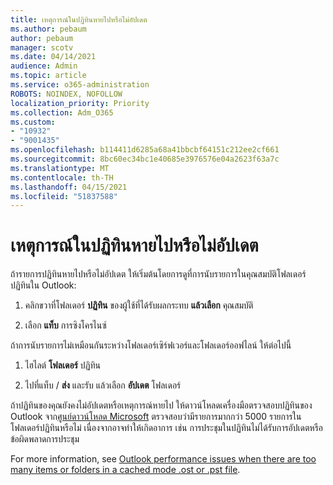 ```yaml
---
title: เหตุการณ์ในปฏิทินหายไปหรือไม่อัปเดต
ms.author: pebaum
author: pebaum
manager: scotv
ms.date: 04/14/2021
audience: Admin
ms.topic: article
ms.service: o365-administration
ROBOTS: NOINDEX, NOFOLLOW
localization_priority: Priority
ms.collection: Adm_O365
ms.custom:
- "10932"
- "9001435"
ms.openlocfilehash: b114411d6285a68a41bbcbf64151c212ee2cf661
ms.sourcegitcommit: 8bc60ec34bc1e40685e3976576e04a2623f63a7c
ms.translationtype: MT
ms.contentlocale: th-TH
ms.lasthandoff: 04/15/2021
ms.locfileid: "51837588"
---
```

# <a name="calendar-events-missing-or-not-updating"></a>เหตุการณ์ในปฏิทินหายไปหรือไม่อัปเดต

ถ้ารายการปฏิทินหายไปหรือไม่อัปเดต ให้เริ่มต้นโดยการดูที่การนับรายการในคุณสมบัติโฟลเดอร์ปฏิทินใน Outlook: 

1. คลิกขวาที่โฟลเดอร์ **ปฏิทิน** ของผู้ใช้ที่ได้รับผลกระทบ **แล้วเลือก** คุณสมบัติ

1. เลือก **แท็บ** การซิงโครไนซ์

ถ้าการนับรายการไม่เหมือนกันระหว่างโฟลเดอร์เซิร์ฟเวอร์และโฟลเดอร์ออฟไลน์ ให้ต่อไปนี้

1.  ไฮไลต์ **โฟลเดอร์** ปฏิทิน

1.  ไปที่แท็บ / **ส่ง** และรับ แล้วเลือก **อัปเดต** โฟลเดอร์

ถ้าปฏิทินของคุณยังคงไม่อัปเดตหรือเหตุการณ์หายไป ให้ดาวน์โหลดเครื่องมือตรวจสอบปฏิทินของ Outlook จาก[ศูนย์ดาวน์โหลด Microsoft](https://www.microsoft.com/download/details.aspx?id=28786) ตรวจสอบว่ามีรายการมากกว่า 5000 รายการในโฟลเดอร์ปฏิทินหรือไม่ เนื่องจากอาจทําให้เกิดอาการ เช่น การประชุมในปฏิทินไม่ได้รับการอัปเดตหรือข้อผิดพลาดการประชุม 

For more information, see [Outlook performance issues when there are too many items or folders in a cached mode .ost or .pst file](https://docs.microsoft.com/outlook/troubleshoot/performance/performance-issues-if-too-many-items-or-folders).